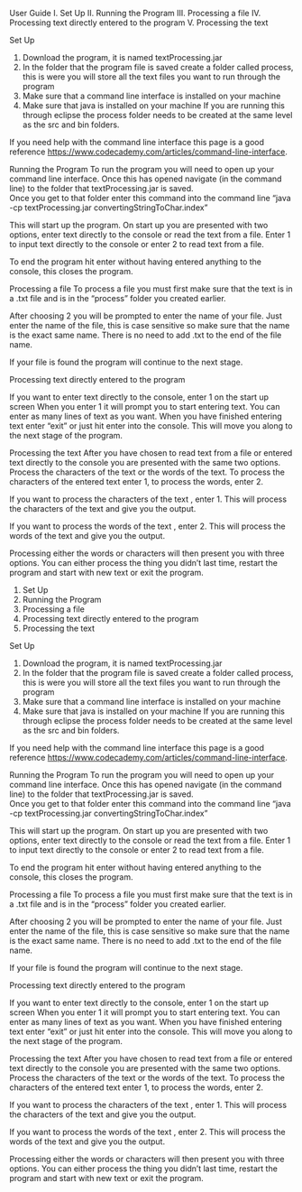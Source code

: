 User Guide
I.	Set Up
II.	Running the Program
III.	Processing a file
IV.	Processing text directly entered to the program
V.	Processing the text

Set Up
1.	Download the program, it is named textProcessing.jar
2.	In the folder that the program file is saved create a folder called process, this is were you will store all the text files you want to run through the program
3.	Make sure that a command line interface is installed on your machine
4.	Make sure that java is installed on your machine
If you are running this through eclipse the process folder needs to be created at the same level as the src and bin folders.
 
If you need help with the command line interface this page is a good reference https://www.codecademy.com/articles/command-line-interface.

Running the Program
To run the program you will need to open up your command line interface. Once this has opened navigate (in the command line) to the folder that textProcessing.jar is saved.  
Once you get to that folder enter this command into the command line “java -cp textProcessing.jar convertingStringToChar.index”
 

This will start up the program.
On start up you are presented with two options, enter text directly to the console or read the text from a file. Enter 1 to input text directly to the console or enter 2 to read text from a file.
 
To end the program hit enter without having entered anything to the console, this closes the program.



Processing a file
To process a file you must first make sure that the text is in a .txt file and is in the “process” folder you created earlier.

After choosing 2 you will be prompted to enter the name of your file. Just enter the name of the file, this is case sensitive so make sure that the name is the exact same name. There is no need to add .txt to the end of the file name.
 
If your file is found the program will continue to the next stage.

Processing text directly entered to the program
 
If you want to enter text directly to the console, enter 1 on the start up screen
When you enter 1 it will prompt you to start entering text. You can enter as many lines of text as you want.
When you have finished entering text enter “exit” or just hit enter into the console. This will move you along to the next stage of the program.
 

Processing the text
After you have chosen to read text from a file or entered text directly to the console you are presented with the same two options. Process the characters of the text or the words of the text.  To process the characters of the entered text enter 1, to process the words, enter 2.






If you want to process the characters of the text , enter 1. This will process the characters of the text and give you the output.
 

If you want to process the words of the text , enter 2. This will process the words of the text and give you the output.
 


Processing either the words or characters will then present you with three options. You can either process the thing you didn’t last time, restart the program and start with new text or exit the program. 
1.	Set Up
2.	Running the Program
3.	Processing a file
4.	Processing text directly entered to the program
5.	Processing the text

Set Up
1.	Download the program, it is named textProcessing.jar
2.	In the folder that the program file is saved create a folder called process, this is were you will store all the text files you want to run through the program
3.	Make sure that a command line interface is installed on your machine
4.	Make sure that java is installed on your machine
If you are running this through eclipse the process folder needs to be created at the same level as the src and bin folders.
 
If you need help with the command line interface this page is a good reference https://www.codecademy.com/articles/command-line-interface.

Running the Program
To run the program you will need to open up your command line interface. Once this has opened navigate (in the command line) to the folder that textProcessing.jar is saved.  
Once you get to that folder enter this command into the command line “java -cp textProcessing.jar convertingStringToChar.index”
 

This will start up the program.
On start up you are presented with two options, enter text directly to the console or read the text from a file. Enter 1 to input text directly to the console or enter 2 to read text from a file.
 
To end the program hit enter without having entered anything to the console, this closes the program.



Processing a file
To process a file you must first make sure that the text is in a .txt file and is in the “process” folder you created earlier.

After choosing 2 you will be prompted to enter the name of your file. Just enter the name of the file, this is case sensitive so make sure that the name is the exact same name. There is no need to add .txt to the end of the file name.
 
If your file is found the program will continue to the next stage.

Processing text directly entered to the program
 
If you want to enter text directly to the console, enter 1 on the start up screen
When you enter 1 it will prompt you to start entering text. You can enter as many lines of text as you want.
When you have finished entering text enter “exit” or just hit enter into the console. This will move you along to the next stage of the program.
 

Processing the text
After you have chosen to read text from a file or entered text directly to the console you are presented with the same two options. Process the characters of the text or the words of the text.  To process the characters of the entered text enter 1, to process the words, enter 2.






If you want to process the characters of the text , enter 1. This will process the characters of the text and give you the output.
 

If you want to process the words of the text , enter 2. This will process the words of the text and give you the output.
 


Processing either the words or characters will then present you with three options. You can either process the thing you didn’t last time, restart the program and start with new text or exit the program. 
